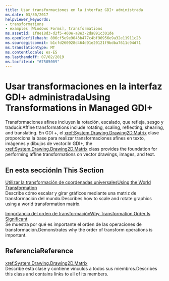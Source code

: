 ```yaml
---
title: Usar transformaciones en la interfaz GDI+ administrada
ms.date: 03/30/2017
helpviewer_keywords:
- transformations
- examples [Windows Forms], transformations
ms.assetid: 1f8e18d3-d2f5-460e-a8e3-2da891c301de
ms.openlocfilehash: 806cf5e9e9043b477c4bf90956e9a32e11911c23
ms.sourcegitcommit: b1cfd260928d464d91e20121f9bdba7611c94d71
ms.translationtype: MT
ms.contentlocale: es-ES
ms.lasthandoff: 07/02/2019
ms.locfileid: "67505009"
---
```

# <a name="using-transformations-in-managed-gdi"></a><span data-ttu-id="11b21-102">Usar transformaciones en la interfaz GDI+ administrada</span><span class="sxs-lookup"><span data-stu-id="11b21-102">Using Transformations in Managed GDI+</span></span>
<span data-ttu-id="11b21-103">Transformaciones afines incluyen la rotación, escalado, que refleja, sesgo y traducir.</span><span class="sxs-lookup"><span data-stu-id="11b21-103">Affine transformations include rotating, scaling, reflecting, shearing, and translating.</span></span> <span data-ttu-id="11b21-104">En GDI +, el <xref:System.Drawing.Drawing2D.Matrix> clase proporciona la base para realizar transformaciones afines en texto, imágenes y dibujos de vector.</span><span class="sxs-lookup"><span data-stu-id="11b21-104">In GDI+, the <xref:System.Drawing.Drawing2D.Matrix> class provides the foundation for performing affine transformations on vector drawings, images, and text.</span></span>  
  
## <a name="in-this-section"></a><span data-ttu-id="11b21-105">En esta sección</span><span class="sxs-lookup"><span data-stu-id="11b21-105">In This Section</span></span>  
 [<span data-ttu-id="11b21-106">Utilizar la transformación de coordenadas universales</span><span class="sxs-lookup"><span data-stu-id="11b21-106">Using the World Transformation</span></span>](using-the-world-transformation.md)  
 <span data-ttu-id="11b21-107">Describe cómo escalar y girar gráficos mediante una matriz de transformación del mundo.</span><span class="sxs-lookup"><span data-stu-id="11b21-107">Describes how to scale and rotate graphics using a world transformation matrix.</span></span>  
  
 [<span data-ttu-id="11b21-108">Importancia del orden de transformación</span><span class="sxs-lookup"><span data-stu-id="11b21-108">Why Transformation Order Is Significant</span></span>](why-transformation-order-is-significant.md)  
 <span data-ttu-id="11b21-109">Se muestra por qué es importante el orden de las operaciones de transformación.</span><span class="sxs-lookup"><span data-stu-id="11b21-109">Demonstrates why the order of transform operations is important.</span></span>  
  
## <a name="reference"></a><span data-ttu-id="11b21-110">Referencia</span><span class="sxs-lookup"><span data-stu-id="11b21-110">Reference</span></span>  
 <xref:System.Drawing.Drawing2D.Matrix>  
 <span data-ttu-id="11b21-111">Describe esta clase y contiene vínculos a todos sus miembros.</span><span class="sxs-lookup"><span data-stu-id="11b21-111">Describes this class and contains links to all of its members.</span></span>
